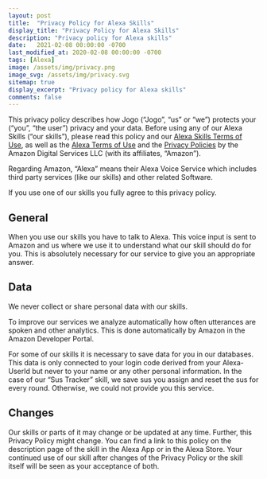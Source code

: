 ```yaml
---
layout: post
title:  "Privacy Policy for Alexa Skills"
display_title: "Privacy Policy for Alexa Skills"
description: "Privacy policy for Alexa skills"
date:   2021-02-08 00:00:00 -0700
last_modified_at: 2020-02-08 00:00:00 -0700
tags: [Alexa]
image: /assets/img/privacy.png
image_svg: /assets/img/privacy.svg
sitemap: true
display_excerpt: "Privacy policy for Alexa skills"
comments: false
---
```

This privacy policy describes how Jogo (“Jogo”, “us” or “we”) protects your (“you”, “the user”) privacy and your data. Before using any of our Alexa Skills (“our skills”), please read this policy and our [Alexa Skills Terms of Use](https://jogo.gg/alexa-terms-of-use), as well as the [Alexa Terms of Use](https://www.amazon.com/gp/help/customer/display.html?nodeId=201809740) and the [Privacy Policies](https://www.amazon.com/privacy) by the Amazon Digital Services LLC (with its affiliates, “Amazon”).

Regarding Amazon, “Alexa” means their Alexa Voice Service which includes third party services (like our skills) and other related Software.

If you use one of our skills you fully agree to this privacy policy.

## General
When you use our skills you have to talk to Alexa. This voice input is sent to Amazon and us where we use it to understand what our skill should do for you. This is absolutely necessary for our service to give you an appropriate answer.

## Data
We never collect or share personal data with our skills.

To improve our services we analyze automatically how often utterances are spoken and other analytics. This is done automatically by Amazon in the Amazon Developer Portal.

For some of our skills it is necessary to save data for you in our databases. This data is only connected to your login code derived from your Alexa-UserId but never to your name or any other personal information. In the case of our “Sus Tracker” skill, we save sus you assign and reset the sus for every round. Otherwise, we could not provide you this service.

## Changes
Our skills or parts of it may change or be updated at any time. Further, this Privacy Policy might change. You can find a link to this policy on the description page of the skill in the Alexa App or in the Alexa Store. Your continued use of our skill after changes of the Privacy Policy or the skill itself will be seen as your acceptance of both.